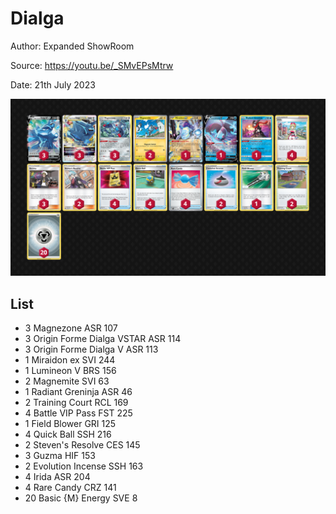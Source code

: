 # Dialga

Author: Expanded ShowRoom

Source: <https://youtu.be/_SMvEPsMtrw>

Date: 21th July 2023

![decklist](../../images/PAL/Dialga/3-%20Dialga.png)

## List

* 3 Magnezone ASR 107
* 3 Origin Forme Dialga VSTAR ASR 114
* 3 Origin Forme Dialga V ASR 113
* 1 Miraidon ex SVI 244
* 1 Lumineon V BRS 156
* 2 Magnemite SVI 63
* 1 Radiant Greninja ASR 46
* 2 Training Court RCL 169
* 4 Battle VIP Pass FST 225
* 1 Field Blower GRI 125
* 4 Quick Ball SSH 216
* 2 Steven's Resolve CES 145
* 3 Guzma HIF 153
* 2 Evolution Incense SSH 163
* 4 Irida ASR 204
* 4 Rare Candy CRZ 141
* 20 Basic {M} Energy SVE 8
